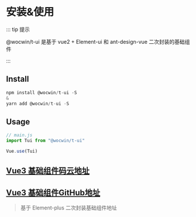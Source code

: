# 安装&使用

::: tip 提示

@wocwin/t-ui 是基于 vue2 + Element-ui 和 ant-design-vue 二次封装的基础组件

:::

## Install

```js
npm install @wocwin/t-ui -S
&
yarn add @wocwin/t-ui -S
```

## Usage

```js
// main.js
import Tui from "@wocwin/t-ui"

Vue.use(Tui)
```
## [Vue3 基础组件码云地址](https://gitee.com/wocwin/t-ui-plus)
## [Vue3 基础组件GitHub地址](https://github.com/wocwin/t-ui-plus)

> 基于 Element-plus 二次封装基础组件地址
